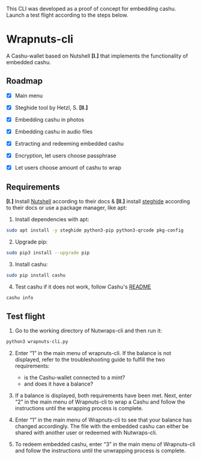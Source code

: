 This CLI was developed as a proof of concept for embedding cashu. Launch a test flight according to the steps below.

# Wrapnuts-cli

A Cashu-wallet based on Nutshell **[I.]** that implements the functionality of embedded cashu.

## Roadmap

- [x] Main menu
- [x] Steghide tool by Hetzl, S. **[II.]**
- [x] Embedding cashu in photos
- [x] Embedding cashu in audio files
- [x] Extracting and redeeming embedded cashu
- [x] Encryption, let users choose passphrase
- [x] Let users choose amount of cashu to wrap


## Requirements

**[I.]**  Install [Nutshell](https://github.com/cashubtc/nutshell?tab=readme-ov-file) according to their docs & **[II.]** install [steghide](https://steghide.sourceforge.net/index.php) according to their docs or use a package manager, like apt:

1. Install dependencies with apt:

```bash
sudo apt install -y steghide python3-pip python3-qrcode pkg-config
```
2. Upgrade pip:

```bash
sudo pip3 install --upgrade pip
```
3. Install cashu:

```bash
sudo pip install cashu
```
4. Test cashu if it does not work, follow Cashu's [README](https://github.com/cashubtc/nutshell?tab=readme-ov-file)

```bash
cashu info
```

## Test flight

1. Go to the working directory of Nutwraps-cli and then run it:

```bash
python3 wrapnuts-cli.py
```

2. Enter “1” in the main menu of wrapnuts-cli. If the balance is not displayed, refer to the troubleshooting guide to fulfill the two requirements:
    - is the Cashu-wallet connected to a mint?
    - and does it have a balance?

3. If a balance is displayed, both requirements have been met. Next, enter “2” in the main menu of Wrapnuts-cli to wrap a Cashu and follow the instructions until the wrapping process is complete.

4. Enter “1” in the main menu of Wrapnuts-cli to see that your balance has changed accordingly. The file with the embedded cashu can either be shared with another user or redeemed with Nutwraps-cli.

5. To redeem embedded cashu, enter “3” in the main menu of Wrapnuts-cli and follow the instructions until the unwrapping process is complete.
